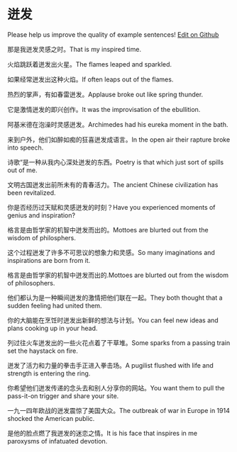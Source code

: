 # 迸发

Please help us improve the quality of example sentences! [Edit on Github](https://github.com/jiyushe/jiyu-example-sentence-source/blob/main/chinese/bengfa.md)

<p><span class="chinese">那是我迸发灵感之时。</span><span class="english">That is my inspired time.</span></p>

<p><span class="chinese">火焰跳跃着迸发出火星。</span><span class="english">The flames leaped and sparkled.</span></p>

<p><span class="chinese">如果经常迸发出这种火焰。</span><span class="english">If often leaps out of the flames.</span></p>

<p><span class="chinese">热烈的掌声，有如春雷迸发。</span><span class="english">Applause broke out like spring thunder.</span></p>

<p><span class="chinese">它是激情迸发的即兴创作。</span><span class="english">It was the improvisation of the ebullition.</span></p>

<p><span class="chinese">阿基米德在泡澡时灵感迸发。</span><span class="english">Archimedes had his eureka moment in the bath.</span></p>

<p><span class="chinese">来到户外，他们如醉如痴的狂喜迸发成语言。</span><span class="english">In the open air their rapture broke into speech.</span></p>

<p><span class="chinese">诗歌“是一种从我内心深处迸发的东西。</span><span class="english">Poetry is that which just sort of spills out of me.</span></p>

<p><span class="chinese">文明古国迸发出前所未有的青春活力。</span><span class="english">The ancient Chinese civilization has been revitalized.</span></p>

<p><span class="chinese">你是否经历过天赋和灵感迸发的时刻？</span><span class="english">Have you experienced moments of genius and inspiration?</span></p>

<p><span class="chinese">格言是由哲学家的机智中迸发而出的。</span><span class="english">Mottoes are blurted out from the wisdom of philosphers.</span></p>

<p><span class="chinese">这个过程迸发了许多不可思议的想象力和灵感。</span><span class="english">So many imaginations and inspirations are born from it.</span></p>

<p><span class="chinese">格言是由哲学家的机智中迸发而出的.</span><span class="english">Mottoes are blurted out from the wisdom of philosophers.</span></p>

<p><span class="chinese">他们都认为是一种瞬间迸发的激情把他们联在一起。</span><span class="english">They both thought that a sudden feeling had united them.</span></p>

<p><span class="chinese">你的大脑能在烹饪时迸发出新鲜的想法与计划。</span><span class="english">You can feel new ideas and plans cooking up in your head.</span></p>

<p><span class="chinese">列过往火车迸发出的一些火花点着了干草堆。</span><span class="english">Some sparks from a passing train set the haystack on fire.</span></p>

<p><span class="chinese">迸发了活力和力量的拳击手正进入拳击场。</span><span class="english">A pugilist flushed with life and strength is entering the ring.</span></p>

<p><span class="chinese">你希望他们迸发传递的念头去和别人分享你的网站。</span><span class="english">You want them to pull the pass-it-on trigger and share your site.</span></p>

<p><span class="chinese">一九一四年欧战的迸发震惊了美国大众。</span><span class="english">The outbreak of war in Europe in 1914 shocked the American public.</span></p>

<p><span class="chinese">是他的脸点燃了我迸发的迷恋之情。</span><span class="english">It is his face that inspires in me paroxysms of infatuated devotion.</span></p>

